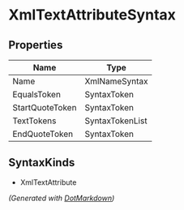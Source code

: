 # XmlTextAttributeSyntax

## Properties

| Name            | Type            |
| --------------- | --------------- |
| Name            | XmlNameSyntax   |
| EqualsToken     | SyntaxToken     |
| StartQuoteToken | SyntaxToken     |
| TextTokens      | SyntaxTokenList |
| EndQuoteToken   | SyntaxToken     |

## SyntaxKinds

* XmlTextAttribute

*\(Generated with [DotMarkdown](http://github.com/JosefPihrt/DotMarkdown)\)*